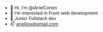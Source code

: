 - 👋 Hi, I’m @iArielCohen
- 👀 I’m interested in Front web development
- 🌱 Junior Fullstack dev 
- 📫 arieliiox@gmail.com

